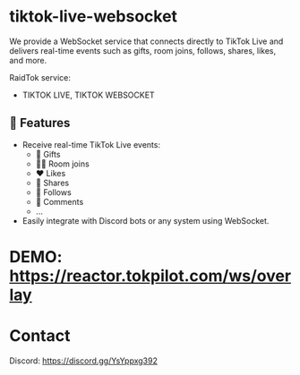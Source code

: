 # tiktok-live-websocket

We provide a WebSocket service that connects directly to TikTok Live and delivers real-time events such as gifts, room joins, follows, shares, likes, and more.

RaidTok service:
- TIKTOK LIVE, TIKTOK WEBSOCKET
## 🔗 Features

- Receive real-time TikTok Live events:
  - 🎁 Gifts
  - 🙋‍♂️ Room joins
  - ❤️ Likes
  - 🔁 Shares
  - 👤 Follows
  - 💬 Comments
  - ...
- Easily integrate with Discord bots or any system using WebSocket.
# DEMO: https://reactor.tokpilot.com/ws/overlay
# Contact 
Discord: https://discord.gg/YsYppxg392


